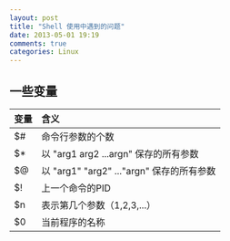```yaml
---
layout: post
title: "Shell 使用中遇到的问题"
date: 2013-05-01 19:19
comments: true
categories: Linux
---
```


## 一些变量

 变量             |         含义                                                     
:-----------------|:--------------------------------- 
$#               |  命令行参数的个数                       
$*               |  以 "arg1 arg2 ...argn" 保存的所有参数 
$@               |  以 "arg1" "arg2" ..."argn" 保存的所有参数
$!               |  上一个命令的PID                
$n               |  表示第几个参数（1,2,3,...）         
$0               |  当前程序的名称    


                   




